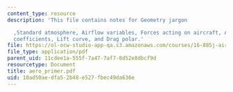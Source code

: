 ```yaml
---
content_type: resource
description: 'This file contains notes for Geometry jargon

  ,Standard atmosphere, Airflow variables, Forces acting on aircraft, Aerodynamic
  coefficients, Lift curve, and Drag polar.'
file: https://ol-ocw-studio-app-qa.s3.amazonaws.com/courses/16-885j-aircraft-systems-engineering-fall-2004/10ad50aedfa52b48e527fbec49da636e_aero_primer.pdf
file_type: application/pdf
parent_uid: 11cdee1a-555f-7a47-7af7-8d52e8dbcf9d
resourcetype: Document
title: aero_primer.pdf
uid: 10ad50ae-dfa5-2b48-e527-fbec49da636e
---
```

